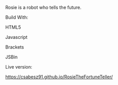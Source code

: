 Rosie is a robot who tells the future.

Build With:

HTML5

Javascript

Brackets

JSBin

Live version: 

 https://csabesz91.github.io/RosieTheFortuneTeller/
